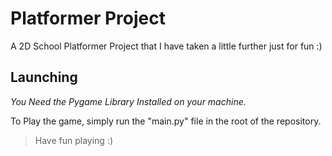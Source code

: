# Platformer Project
A 2D School Platformer Project that I have taken a little further just for fun :)

## Launching
*You Need the Pygame Library Installed on your machine.*

To Play the game, simply run the "main.py" file in the root of the repository.

>Have fun playing :)
